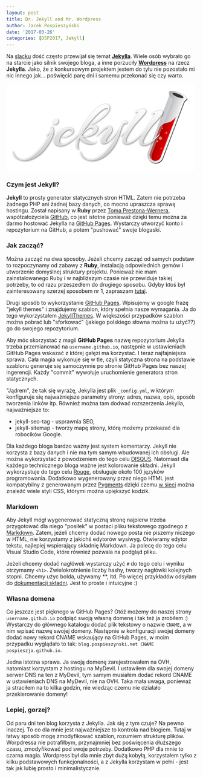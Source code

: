 ```yaml
---
layout: post
title: Dr. Jekyll and Mr. Wordpress
author: Jacek Pospieszyński
date: '2017-03-26'
categories: [DSP2017, Jekyll]
---
```

Na [slacku](http://devspl.slack.com) dość często przewijał się temat **[Jekylla](https://jekyllrb.com/)**. Wiele osób wybrało go na starcie jako silnik swojego bloga, a inne porzuciły **[Wordpress](https://wordpress.org/)** na rzecz **Jekylla**. Jako, że z konkursowym projektem jestem do tyłu nie pozostało mi nic innego jak... poświęcić parę dni i samemu przekonać się czy warto.

![logo jekyll](/assets/2017-03-26-dr-jekyll-and-dr-wordpress/jekyll-logo.png "Jekyll")

<!--more-->

### Czym jest Jekyll?
**Jekyll** to prosty generator statycznych stron HTML. Zatem nie potrzeba żadnego PHP ani żadnej bazy danych, co mocno upraszcza sprawę hostingu. Został napisany w **Ruby** przez [Toma Prestona-Wernera](https://en.wikipedia.org/wiki/Tom_Preston-Werner), współzałożyciela [GitHub](https://github.com/), co jest istotne ponieważ dzięki temu można za darmo hostować Jekylla na [GitHub Pages](https://pages.github.com/). Wystarczy utworzyć konto i repozytorium na GitHub, a potem "pushować" swoje blogaski.

### Jak zacząć?
Można zacząć na dwa sposoby. Jeżeli chcemy zacząć od samych podstaw to rozpoczynamy od zabawy z **Ruby**, instalacją odpowiednich gemów i utworzenie domyślnej struktury projektu. Ponieważ nie mam zainstalowanego Ruby i w najbliższym czasie nie przewiduje takiej potrzeby, to od razu przeszedłem do drugiego sposobu. Gdyby ktoś był zainteresowany szerzej sposobem nr 1, zapraszam [tutaj](https://jekyllrb.com/docs/quickstart/).

Drugi sposób to wykorzystanie [GitHub Pages](https://pages.github.com/). Wpisujemy w google frazę "jekyll themes" i znajdujemy szablon, który spełnia nasze wymagania. Ja do tego wykorzystałem [JekyllThemes](https://jekyllthemes.io/). W większości przypadków szablon można pobrać lub "sforkować" (jakiego polskiego słowna można tu użyć??) go do swojego repozytorium.

Aby móc skorzystać z magii **GitHub Pages** nazwę repozytorium Jekylla trzeba przemianować na `username.github.io`, następnie w ustawieniach GitHub Pages wskazać z której gałęzi ma korzystać. I teraz najfajniejsza sprawa. Cała magia wykonuje się w tle, czyli statyczna strona na podstawie szablonu generuje się samoczynnie po stronie GitHub Pages bez naszej ingerencji. Każdy "commit" wywołuje uruchomienie generatora stron statycznych.

"Jądrem", że tak się wyrażę, Jekylla jest plik `_config.yml`, w którym konfiguruje się najważniejsze parametry strony: adres, nazwa, opis, sposób tworzenia linków itp.
Również można tam dodwać rozszerzenia Jekylla, najważniejsze to:
* jekyll-seo-tag - usprawnia SEO,
* jekyll-sitemap - tworzy mapę strony, którą możemy przekazać dla robocików Google.

Dla każdego bloga bardzo ważny jest system komentarzy. Jekyll nie korzysta z bazy danych i nie ma tym samym wbudowanej ich obsługi. Ale można wykorzystać z powodzeniem do tego celu [DISQUS](https://disqus.com/). Natomiast dla każdego technicznego bloga ważne jest kolorowanie składni. Jekyll wykorzystuje do tego celu [Rouge](https://github.com/jneen/rouge), obsługuje około 100 języków programowania. Dodatkowo wygenerowany przez niego HTML jest kompatybilny z generowanym przez [Pygments](http://pygments.org/) dzięki czemu [w sieci](http://richleland.github.io/pygments-css/) można znaleźć wiele styli CSS, którymi można upiększyć kodzik.

### Markdown
Aby Jekyll mógł wygenerować statyczną stronę najpierw trzeba przygotować dla niego "posiłek" w postaci pliku tekstowego zgodnego z [Markdown](https://daringfireball.net/projects/markdown/). Zatem, jeżeli chcemy dodać nowego posta nie piszemy niczego w HTML, nie korzystamy z jakichś edytorów wysiwyg. Otwieramy edytor tekstu, najlepiej wspierający składnię Markdown. Ja polecę do tego celu Visual Studio Code, które również pozwala na podgląd pliku.

Jeżeli chcemy dodać nagłówek wystarczy użyć `#` do tego celu i wyniku otrzymamy `<h1>`. Zwielokrotnienie liczby hashy, tworzy nagłówki kolejnych stopni. Chcemy użyc bolda, używamy **, itd. Po więcej przykładów odsyłam do [dokumentacji składni](https://daringfireball.net/projects/markdown/syntax). Jest to proste i intuicyjne :)

### Własna domena
Co jeszcze jest pięknego w GitHub Pages? Otóż możemy do naszej strony `username.github.io` podpiąć swoją własną domenę i tak też ja zrobiłem :) Wystarczy do głównego katalogu dodać plik tekstowy o nazwie `CNAME`, a w nim wpisać nazwę swojej domeny. Następnie w konfiguracji swojej domeny dodać nowy rekord CNAME wskaujący na GitHub Pages, w moim przypadku wyglądało to tak: `blog.pospieszynski.net CNAME pospieszja.github.io`.

Jedna istotna sprawa. Ja swoją domenę zarejestrowałem na OVH, natomiast korzystam z hostingu na MyDevil. I ustawiłem dla swojej domeny serwer DNS na ten z MyDevil, tym samym musiałem dodać rekord CNAME w ustawieniach DNS na MyDevil, nie na OVH. Taka mała uwaga, ponieważ ja straciłem na to kilka godzin, nie wiedząc czemu nie działało przekierowanie domeny!

### Lepiej, gorzej?
Od paru dni ten blog korzysta z Jekylla. Jak się z tym czuje? Na pewno inaczej. To co dla mnie jest najważniejsze to kontrola nad blogiem. Tutaj w łatwy sposób mogę zmodyfikować szablon, rozumiem strukturę plików. Worpdressa nie potrafiłbym, przynajmniej bez poświęcenia dłuższego czasu, zmodyfikować pod swoje potrzeby. Dodatkowo PHP dla mnie to czarna magia. Wordpress był dla mnie zbyt dużą kobyłą, korzystałem tylko z kilku podstawowych funkcjonalności, a z Jekylla korzystam w pełni - jest tak jak lubię prosto i minimalistycznie.
